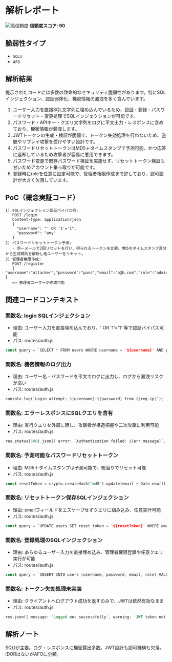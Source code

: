 # 解析レポート

![高信頼度](https://img.shields.io/badge/信頼度-高-red) **信頼度スコア: 90**

## 脆弱性タイプ

- `SQLI`
- `AFO`

## 解析結果

提示されたコードには多数の致命的なセキュリティ脆弱性があります。特にSQLインジェクション、認証弱体化、機密情報の漏洩を多く含んでいます。
1. ユーザー入力を直接SQL文字列に埋め込んでいるため、認証・登録・パスワードリセット・変更処理でSQLインジェクションが可能です。
2. パスワード・APIキー・クエリ文字列をログに平文出力・レスポンスに含めており、機密情報が漏洩します。
3. JWTトークンの生成・検証が脆弱で、トークン失効処理を行わないため、盗聴やリプレイ攻撃を受けやすい設計です。
4. パスワードリセットトークンはMD5＋タイムスタンプで予測可能、かつ応答に返却しているため攻撃者が容易に悪用できます。
5. パスワード変更で既存パスワード検証を実施せず、リセットトークン検証も甘いためアカウント乗っ取りが可能です。
6. 登録時にroleを任意に設定可能で、管理者権限作成まで許しており、認可設計が大きく欠落しています。

## PoC（概念実証コード）

```text
1) SQLインジェクション認証バイパス例:
   POST /login
   Content-Type: application/json
   {
     "username": "' OR '1'='1",
     "password": "any"
   }
2) パスワードリセットトークン予測:
   - 同一メールで2回リセットを行い、得られるトークンを比較。MD5のタイムスタンプ差分から生成規則を解析し他ユーザーをリセット。
3) 管理者権限作成:
   POST /register
   { "username":"attacker","password":"pass","email":"a@b.com","role":"admin" }
   => 管理者ユーザーが作成可能
```

## 関連コードコンテキスト

### 関数名: login SQLインジェクション
- 理由: ユーザー入力を直接埋め込んでおり、' OR '1'='1' 等で認証バイパス可能
- パス: routes/auth.js
```rust
const query = `SELECT * FROM users WHERE username = '${username}' AND password = '${password}'`;
```

### 関数名: 機密情報のログ出力
- 理由: ユーザー名・パスワードを平文でログに出力し、ログから漏洩リスクが高い
- パス: routes/auth.js
```rust
console.log(`Login attempt: ${username}:${password} from ${req.ip}`);
```

### 関数名: エラーレスポンスにSQLクエリを含有
- 理由: 実行クエリを外部に晒し、攻撃者が構造把握や二次攻撃に利用可能
- パス: routes/auth.js
```rust
res.status(500).json({ error: `Authentication failed: ${err.message}`, query: query});
```

### 関数名: 予測可能なパスワードリセットトークン
- 理由: MD5＋タイムスタンプは予測可能で、総当りでリセット可能
- パス: routes/auth.js
```rust
const resetToken = crypto.createHash('md5').update(email + Date.now()).digest('hex');
```

### 関数名: リセットトークン保存SQLインジェクション
- 理由: emailフィールドをエスケープせずクエリに組み込み、任意実行可能
- パス: routes/auth.js
```rust
const query = `UPDATE users SET reset_token = '${resetToken}' WHERE email = '${email}'`;
```

### 関数名: 登録処理のSQLインジェクション
- 理由: あらゆるユーザー入力を直接埋め込み、管理者権限登録や任意クエリ実行が可能
- パス: routes/auth.js
```rust
const query = `INSERT INTO users (username, password, email, role) VALUES ('${username}', '${password}', '${email}', '${userRole}')`;
```

### 関数名: トークン失効処理未実装
- 理由: クライアントへログアウト成功を返すのみで、JWTは依然有効なまま
- パス: routes/auth.js
```rust
res.json({ message: 'Logged out successfully', warning: 'JWT token not invalidated...', token_hint: token ? token.substring(0, 20) + '...' : 'none' });
```

## 解析ノート

SQLIが主要。ログ・レスポンスに機密露出多数。JWT設計も認可機構も欠落。IDORはないがAFOに分類。


